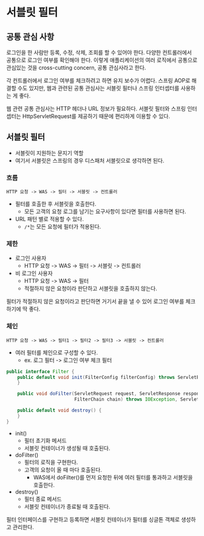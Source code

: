 # 서블릿 필터

## 공통 관심 사항

로그인을 한 사람만 등록, 수정, 삭제, 조회를 할 수 있어야 한다. 다양한 컨트롤러에서 공통으로 로그인 여부를 확인해야 한다. 이렇게 애플리케이션의 여러 로직에서 공통으로 관심있는 것을 cross-cutting
concern, 공통 관심사라고 한다.

각 컨트롤러에서 로그인 여부를 체크하려고 하면 유지 보수가 어렵다. 스프링 AOP로 해결할 수도 있지만, 웹과 관련된 공통 관심사는 서블릿 필터나 스프링 인터셉터를 사용하는 게 좋다.

웹 관련 공통 관심사는 HTTP 헤더나 URL 정보가 필요하다. 서블릿 필터와 스프링 인터셉터는 HttpServletRequest를 제공하기 때문에 편리하게 이용할 수 있다.

## 서블릿 필터

- 서블릿이 지원하는 문지기 역할
- 여기서 서블릿은 스프링의 경우 디스패처 서블릿으로 생각하면 된다.

### 흐름

```text
HTTP 요청 -> WAS -> 필터 -> 서블릿 -> 컨트롤러
```

- 필터를 호출한 후 서블릿을 호출한다.
    - 모든 고객의 요청 로그를 남기는 요구사항이 있다면 필터를 사용하면 된다.
- URL 패턴 별로 적용할 수 있다.
    - `/*`는 모든 요청에 필터가 적용된다.

### 제한

- 로그인 사용자
    - HTTP 요청 -> WAS -> 필터 -> 서블릿 -> 컨트롤러
- 비 로그인 사용자
    - HTTP 요청 -> WAS -> 필터
    - 적절하지 않은 요청이라 판단하고 서블릿을 호출하지 않는다.

필터가 적절하지 않은 요청이라고 판단하면 거기서 끝을 낼 수 있어 로그인 여부를 체크하기에 딱 좋다.

### 체인

```text
HTTP 요청 -> WAS -> 필터1 -> 필터2 -> 필터3 -> 서블릿 -> 컨트롤러
```

- 여러 필터를 체인으로 구성할 수 있다.
    - ex. 로그 필터 -> 로그인 여부 체크 필터

```java
public interface Filter {
    public default void init(FilterConfig filterConfig) throws ServletException {
    }

    public void doFilter(ServletRequest request, ServletResponse response,
                         FilterChain chain) throws IOException, ServletException;

    public default void destroy() {
    }
}
```

- init()
    - 필터 초기화 메서드
    - 서블릿 컨테이너가 생성될 때 호출된다.
- doFilter()
    - 필터의 로직을 구현한다.
    - 고객의 요청이 올 때 마다 호출된다.
        - WAS에서 doFilter()를 먼저 요청한 뒤에 여러 필터를 통과하고 서블릿을 호출한다.
- destroy()
    - 필터 종료 메서드
    - 서블릿 컨테이너가 종료될 때 호출된다.

필터 인터페이스를 구현하고 등록하면 서블릿 컨테이너가 필터를 싱글톤 객체로 생성하고 관리한다.